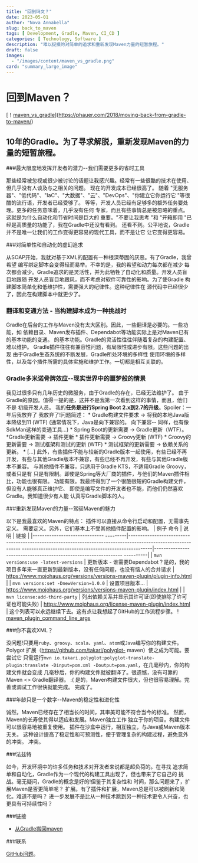 ```yaml
---
title: "回到玛文？"
date: 2023-05-01
author: "Nova Annabella"
slug: back_to_maven
tags: [ Development, Gradle, Maven, CI_CD ]
categories: [ Technology, Software ]
description: "难以捉摸的对简单的追求和重新发现Maven力量的短暂旅程。"
draft: false
images:
  - "/images/content/maven_vs_gradle.png"
card: "summary_large_image"
---
```




# 回到Maven？

[！[maven_vs_gradle](/images/content/maven_vs_gradle.png)](https://phauer.com/2018/moving-back-from-gradle-to-maven/)

## 10年的Gradle。为了寻求解脱，重新发现Maven的力量的短暂旅程。



###最大限度地发挥开发者的潜力--我们需要更多的省时工具

那些经常被忽视或很少被讨论的话题让我感兴趣。经常有一些很酷的技术在使用、 但几乎没有人谈及与之相关的问题。 现在的开发成本已经很高了。 随着 "无服务器"、"低代码"、"IaC"、"大数据"、"云"、"DevOps"、"你建立它你运行它
"等很酷的流行语，开发者已经受够了。 等等，开发人员已经有足够多的额外任务要处理。更多的任务意味着，几乎没有任何 专家，而且有些事情总是被忽略的重点。这就是为什么自动化和节省时间是巨大的 重要。"不要让我思考 "和 "开箱即用
"已经是高质量的功能了，我在Gradle中还没有看到。 还看不到。公平地说，Gradle并不是唯一让我们的工作变得更容易的现代工具，而不是让它 让它变得更容易。

###对简单性和自动化的虚幻追求

从SOAP开始，我就对基于XML的配置有一种根深蒂固的厌恶。有了Gradle，我曾希望 编写绑定脚本会变得轻而易举。不幸的是，我的希望和动力每次都在减少 每次都会减少。Gradle追求的是灵活性，并为此牺牲了自动化和质量。开发人员盲目地跟随
开发人员盲目地跟风，而不考虑对软件可靠性的影响。为了使Gradle 构建脚本简单化和低维护性，需要强大的纪律性。这种纪律性在 源代码中已经很少了，因此在构建脚本中就更少了。

### 翻译和变通方法 - 当构建脚本成为一种挑战时

Gradle在后台的工作与Maven没有太大区别。因此，一些翻译是必要的。一些功能，如 依赖目录、Maven发布插件、Dependabot等功能实际上是对Maven已有的基本功能的变通。
的基本功能。Gradle的灵活性往往伴随着复杂的构建配置、 难以维护。 Gradle插件往往有兼容性问题，有局限性或进步有限。这些问题的出现 由于Gradle生态系统的不断发展，Gradle所处环境的多样性
使用环境的多样性，以及每个插件所需的具体实施和维护工作。一切都是相互关联的。

### Gradle多米诺骨牌效应--现实世界中的噩梦般的情景

我见过很多只有几年历史的微服务，由于Gradle的存在，已经无法维护了。 由于Gradle的原因。值得一提的是，这并不是我第一次看到这样的事情，而且，他们不是 初级开发人员。 我的**任务是进行Spring Boot
2.x到2.7的升级**。Spoiler：一年后我放弃了 我放弃了!问题简述： * Gradle构建文件要求 -> 将我的本地Java版本降级到11 (WTF) (通常情况下，Java是向下兼容的。  向下兼容--
同样，也有像SdkMan这样的变通工具...) * Spring Boot的更新需要 -> Gradle更新（WTF）。 *Gradle更新需要 -> 插件更新 * 插件更新需要 -> Groovy更新 (WTF) *
Groovy的更新需要 -> 测试框架和测试的更新 (WTF) * 测试框架的更新需要 -> 依赖关系的更新。 * \[...]
此外，有些插件不能与较新的Gradle版本一起使用，有些已经不再开发，有些与其他Gradle版本不兼容，有些已经不再开发，有些与其他Gradle版本不兼容。  与其他插件不兼容，只适用于Gradle KTS，不适用Gradle
Groovy，或者只是有  只是有限制。即使是Spring等大厂商的插件，与他们的Maven插件相比，功能也很有限。  功能有限。我最终得到了一个很酷很短的Gradle构建文件，但没有人能够真正维护它、
即使是编写文件的开发者也不能，而他们仍然喜欢Gradle。我知道很少有人能  认真写Gradle脚本的人。

###重新发现Maven的力量--驾驭Maven的魅力

以下是我最喜欢的Maven的特点： 插件可以直接从命令行启动和配置，无需事先定义。 需要定义。另外，它们基本上不受其他插件配置的影响。 | 例子 命令 | 说明 | 链接 | |------------------------------
---------|--------------------------------------------------------------------------------------------------------------
-------------------------------------------------------|----------------------------------------------------------------
----------| | `mvn versions:use -latest-versions` | 更新版本 - 谁需要Dependabot？是的，我的项目多年来一直更新到最新版本，没有任何问题，也没有恼人的合并请求 |
https://www.mojohaus.org/versions/versions-maven-plugin/plugin-info.html | | `mvn versions:set -DnewVersion=1.0.0` |
设置项目版本...
| https://www.mojohaus.org/versions/versions-maven-plugin/index.html | | `mvn license:add-third-party` |
列出依赖关系并显示其许可证(即使排除了许可证也可能失败) | https://www.mojohaus.org/license-maven-plugin/index.html |
这个列表可以永远继续下去。这有点让我想起了GitHub的工作流程步骤。 !
[maven_plugin_command_line_args](/images/content/maven_plugin_command_line_args.png)

###你不喜欢XML？

没问题!只要用`ruby`、`groovy`、`scala`、`yaml`、`atom`或`Java`编写你的构建文件。Polygot 扩展（https://github.com/takari/polyglot-
maven）使之成为可能。要尝试它 只需运行`mvn io.takari.polyglot:polyglot-translate-plugin:translate -Dinput=pom.xml
-Doutput=pom.yaml`，在几毫秒内，你的构建文件就会变成 几毫秒后，你的构建文件就被翻译了。很遗憾，没有可靠的Maven <> Gradle翻译器。 :(
是的，Maven构建文件很大，但也很容易理解。完善或调试工作很快就能完成。 完成了。

###年龄只是一个数字--Maven的稳定性和进化性

诚然，Maven已经存在了相当长的时间，其审美可能不符合当今的标准。 然而，Maven的长寿使其得以适应和发展。Maven独立工作 独立于你的项目。构建文件可以很容易地被重复使用。
插件在沙盒中运行，相互独立，与Java或Maven版本无关。 这种设计提高了稳定性和可预测性，便于管理复杂的构建过程，避免意外的冲突。 冲突。

###法兹特

如今，开发环境中的许多任务和技术对开发者来说都是超负荷的。在寻找 追求简单和自动化，Gradle作为一个现代的构建工具出现了，但也带来了它自己的 挑战。毫无疑问，Gradle的概念是好的!但鉴于其复杂性和
时间，那么问题来了，扩展Maven是否更简单呢？ 扩展。有了插件和扩展，Maven总是可以被刷新和简化。难道不是吗？ 进一步发展不是比从一种技术跳到另一种技术更令人兴奋，也更具有可持续性吗？

###链接

* [从Gradle搬回maven](https://phauer.com/2018/moving-back-from-gradle-to-maven/)

###联系

[GitHub问题](https://github.com/NovaAnnabella/the_unspoken/issues/new/choose)。
